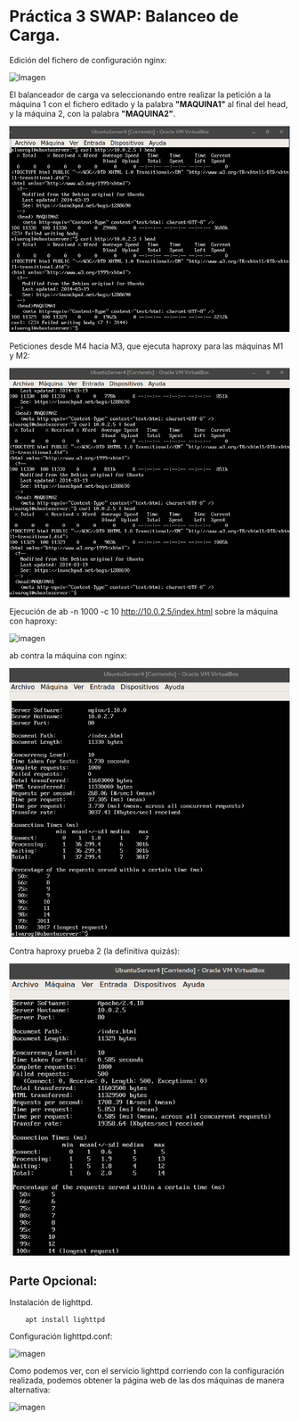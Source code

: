 # Práctica 3 SWAP: Balanceo de Carga.
Edición del fichero de configuración nginx:

![Imagen](https://github.com/juliancifuentes95/Servidores-Web-de-Altas-Prestaciones-SWAP-/blob/master/Prácticas/Práctica%203/Imágenes/Configuración%20nginx.png)

El balanceador de carga va seleccionando entre realizar la petición a la máquina 1 con el fichero editado y la palabra **"MAQUINA1"** al final del head, y la máquina 2, con la palabra **"MAQUINA2"**.

![imagen](https://github.com/juliancifuentes95/Servidores-Web-de-Altas-Prestaciones-SWAP-/blob/master/Prácticas/Práctica%203/Imágenes/Balanceador%20de%20carga.png)

Peticiones desde M4 hacia M3, que ejecuta haproxy para las máquinas M1 y M2:

![imagen](https://github.com/juliancifuentes95/Servidores-Web-de-Altas-Prestaciones-SWAP-/blob/master/Prácticas/Práctica%203/Imágenes/Peticiones.png)

Ejecución de ab -n 1000 -c 10 http://10.0.2.5/index.html sobre la máquina con haproxy:

![imagen](https://github.com/juliancifuentes95/Servidores-Web-de-Altas-Prestaciones-SWAP-/blob/master/Prácticas/Práctica%203/Imágenes/Ejecución.png)

ab contra la máquina con nginx:

![imagen](https://github.com/juliancifuentes95/Servidores-Web-de-Altas-Prestaciones-SWAP-/blob/master/Prácticas/Práctica%203/Imágenes/AB%20nginx.png)

Contra haproxy prueba 2 (la definitiva quizás):

![imagen](https://github.com/juliancifuentes95/Servidores-Web-de-Altas-Prestaciones-SWAP-/blob/master/Prácticas/Práctica%203/Imágenes/Haproxy.png)

## Parte Opcional: 

Instalación de lighttpd.

		apt install lighttpd

Configuración lighttpd.conf:

![imagen](https://github.com/juliancifuentes95/Servidores-Web-de-Altas-Prestaciones-SWAP-/blob/master/Prácticas/Práctica%203/Imágenes/Configuración%20lighttpd.png)

Como podemos ver, con el servicio lighttpd corriendo con la configuración realizada, podemos obtener la página web de las dos máquinas de manera alternativa:

![imagen](https://github.com/juliancifuentes95/Servidores-Web-de-Altas-Prestaciones-SWAP-/blob/master/Prácticas/Práctica%203/Imágenes/Web%20dos%20máquinas.png)

